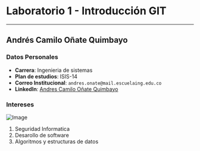 # Laboratorio 1 - Introducción GIT
---
## Andrés Camilo Oñate Quimbayo

### Datos Personales
 - **Carrera**: Ingenieria de sistemas
 - **Plan de estudios**: ISIS-14
 - **Correo Institucional**: `andres.onate@mail.escuelaing.edu.co`
 - **LinkedIn**: [Andres Camilo Oñate Quimbayo](https://co.linkedin.com/in/andr%C3%A9s-camilo-o%C3%B1ate-quimbayo-022332151/en?trk=people-guest_people_search-card)
 
### Intereses

![Image](https://definicion.de/wp-content/uploads/2009/03/ingenieria-de-sistemas.jpg)

  1. Seguridad Informatica
  2. Desarollo de software
  3. Algoritmos y estructuras de datos
